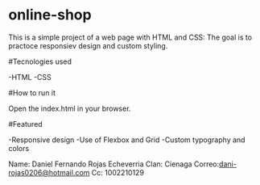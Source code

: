 # online-shop

This is a simple project of a web page with HTML and CSS: The goal is to practoce responsiev design and custom styling.

#Tecnologies used

-HTML
-CSS

#How to run it

Open the index.html in your browser.

#Featured

-Responsive design
-Use of Flexbox and Grid
-Custom typography and colors

Name: Daniel Fernando Rojas Echeverria
Clan: Cienaga
Correo:dani-rojas0206@hotmail.com
Cc: 1002210129
